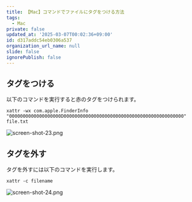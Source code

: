 ```yaml
---
title: 【Mac】コマンドでファイルにタグをつける方法
tags:
  - Mac
private: false
updated_at: '2025-03-07T00:02:36+09:00'
id: d317addc54eb0306a537
organization_url_name: null
slide: false
ignorePublish: false
---
```

## タグをつける
以下のコマンドを実行すると赤のタグをつけられます。

```terminal
xattr -wx com.apple.FinderInfo "0000000000000000000D00000000000000000000000000000000000000000000" file.txt
```
![screen-shot-23.png](https://qiita-image-store.s3.ap-northeast-1.amazonaws.com/0/2342443/c500d5a7-ec3e-41e2-8b0f-b5d14dcd080d.png)

## タグを外す

タグを外すには以下のコマンドを実行します。

```terminal
xattr -c filename
```

![screen-shot-24.png](https://qiita-image-store.s3.ap-northeast-1.amazonaws.com/0/2342443/c46a1efb-7f59-4646-8a3b-0f6085b6e4b4.png)
